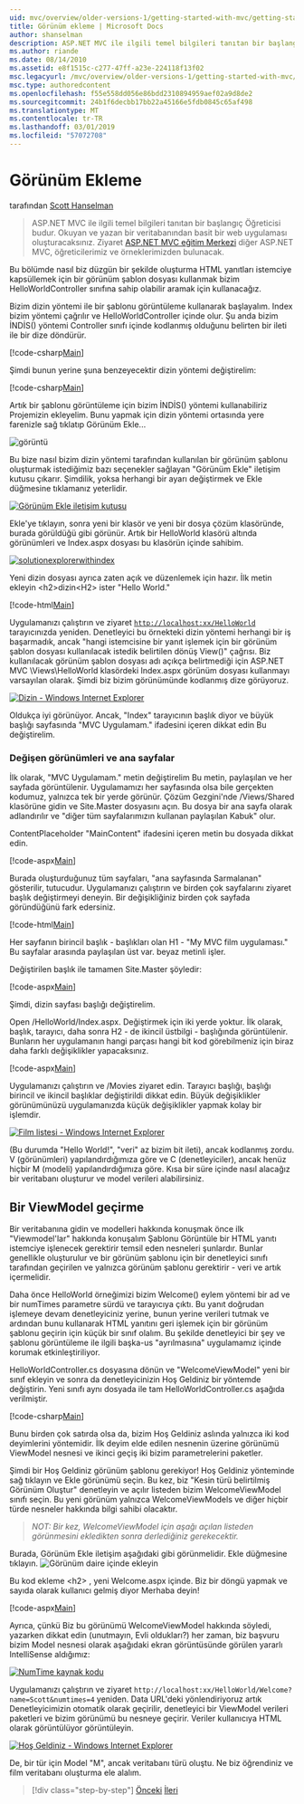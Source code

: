 ```yaml
---
uid: mvc/overview/older-versions-1/getting-started-with-mvc/getting-started-with-mvc-part3
title: Görünüm ekleme | Microsoft Docs
author: shanselman
description: ASP.NET MVC ile ilgili temel bilgileri tanıtan bir başlangıç Öğreticisi budur. Okuyan ve yazan bir veritabanından basit bir web uygulaması oluşturun.
ms.author: riande
ms.date: 08/14/2010
ms.assetid: e8f1515c-c277-47ff-a23e-224118f13f02
msc.legacyurl: /mvc/overview/older-versions-1/getting-started-with-mvc/getting-started-with-mvc-part3
msc.type: authoredcontent
ms.openlocfilehash: f55e558dd056e86bdd2310894959aef02a9d8de2
ms.sourcegitcommit: 24b1f6decbb17bb22a45166e5fdb0845c65af498
ms.translationtype: MT
ms.contentlocale: tr-TR
ms.lasthandoff: 03/01/2019
ms.locfileid: "57072708"
---
```

<a name="adding-a-view"></a>Görünüm Ekleme
====================
tarafından [Scott Hanselman](https://github.com/shanselman)

> ASP.NET MVC ile ilgili temel bilgileri tanıtan bir başlangıç Öğreticisi budur. Okuyan ve yazan bir veritabanından basit bir web uygulaması oluşturacaksınız. Ziyaret [ASP.NET MVC eğitim Merkezi](../../../index.md) diğer ASP.NET MVC, öğreticilerimiz ve örneklerimizden bulunacak.


Bu bölümde nasıl biz düzgün bir şekilde oluşturma HTML yanıtları istemciye kapsüllemek için bir görünüm şablon dosyası kullanmak bizim HelloWorldController sınıfına sahip olabilir aramak için kullanacağız.

Bizim dizin yöntemi ile bir şablonu görüntüleme kullanarak başlayalım. Index bizim yöntemi çağrılır ve HelloWorldController içinde olur. Şu anda bizim İNDİS() yöntemi Controller sınıfı içinde kodlanmış olduğunu belirten bir ileti ile bir dize döndürür.

[!code-csharp[Main](getting-started-with-mvc-part3/samples/sample1.cs)]

Şimdi bunun yerine şuna benzeyecektir dizin yöntemi değiştirelim:

[!code-csharp[Main](getting-started-with-mvc-part3/samples/sample2.cs)]

Artık bir şablonu görüntüleme için bizim İNDİS() yöntemi kullanabiliriz Projemizin ekleyelim. Bunu yapmak için dizin yöntemi ortasında yere farenizle sağ tıklatıp Görünüm Ekle...

![görüntü](getting-started-with-mvc-part3/_static/image1.png)

Bu bize nasıl bizim dizin yöntemi tarafından kullanılan bir görünüm şablonu oluşturmak istediğimiz bazı seçenekler sağlayan "Görünüm Ekle" iletişim kutusu çıkarır. Şimdilik, yoksa herhangi bir ayarı değiştirmek ve Ekle düğmesine tıklamanız yeterlidir.

[![Görünüm Ekle iletişim kutusu](getting-started-with-mvc-part3/_static/image3.png)](getting-started-with-mvc-part3/_static/image2.png)

Ekle'ye tıklayın, sonra yeni bir klasör ve yeni bir dosya çözüm klasöründe, burada görüldüğü gibi görünür. Artık bir HelloWorld klasörü altında görünümleri ve Index.aspx dosyası bu klasörün içinde sahibim.

[![solutionexplorerwithindex](getting-started-with-mvc-part3/_static/image5.png)](getting-started-with-mvc-part3/_static/image4.png)

Yeni dizin dosyası ayrıca zaten açık ve düzenlemek için hazır. İlk metin ekleyin &lt;h2&gt;dizin&lt;H2&gt; ister "Hello World."

[!code-html[Main](getting-started-with-mvc-part3/samples/sample3.html)]

Uygulamanızı çalıştırın ve ziyaret [ `http://localhost:xx/HelloWorld` ](http://localhostxx) tarayıcınızda yeniden. Denetleyici bu örnekteki dizin yöntemi herhangi bir iş başarmadık, ancak "hangi istemcisine bir yanıt işlemek için bir görünüm şablon dosyası kullanılacak istedik belirtilen dönüş View()" çağrısı. Biz kullanılacak görünüm şablon dosyası adı açıkça belirtmediği için ASP.NET MVC \Views\HelloWorld klasördeki Index.aspx görünüm dosyası kullanmayı varsayılan olarak. Şimdi biz bizim görünümünde kodlanmış dize görüyoruz.

[![Dizin - Windows Internet Explorer](getting-started-with-mvc-part3/_static/image7.png)](getting-started-with-mvc-part3/_static/image6.png)

Oldukça iyi görünüyor. Ancak, "Index" tarayıcının başlık diyor ve büyük başlığı sayfasında "MVC Uygulamam." ifadesini içeren dikkat edin Bu değiştirelim.

### <a name="changing-views-and-master-pages"></a>Değişen görünümleri ve ana sayfalar

İlk olarak, "MVC Uygulamam." metin değiştirelim Bu metin, paylaşılan ve her sayfada görüntülenir. Uygulamamızı her sayfasında olsa bile gerçekten kodumuz, yalnızca tek bir yerde görünür. Çözüm Gezgini'nde /Views/Shared klasörüne gidin ve Site.Master dosyasını açın. Bu dosya bir ana sayfa olarak adlandırılır ve "diğer tüm sayfalarımızın kullanan paylaşılan Kabuk" olur.

ContentPlaceholder "MainContent" ifadesini içeren metin bu dosyada dikkat edin.

[!code-aspx[Main](getting-started-with-mvc-part3/samples/sample4.aspx)]

Burada oluşturduğunuz tüm sayfaları, "ana sayfasında Sarmalanan" gösterilir, tutucudur. Uygulamanızı çalıştırın ve birden çok sayfalarını ziyaret başlık değiştirmeyi deneyin. Bir değişikliğiniz birden çok sayfada göründüğünü fark edersiniz.

[!code-html[Main](getting-started-with-mvc-part3/samples/sample5.html)]

Her sayfanın birincil başlık - başlıkları olan H1 - "My MVC film uygulaması." Bu sayfalar arasında paylaşılan üst var. beyaz metinli işler.

Değiştirilen başlık ile tamamen Site.Master şöyledir:

[!code-aspx[Main](getting-started-with-mvc-part3/samples/sample6.aspx)]

Şimdi, dizin sayfası başlığı değiştirelim.

Open /HelloWorld/Index.aspx. Değiştirmek için iki yerde yoktur. İlk olarak, başlık, tarayıcı, daha sonra H2 - de ikincil üstbilgi - başlığında görüntülenir. Bunların her uygulamanın hangi parçası hangi bit kod görebilmeniz için biraz daha farklı değişiklikler yapacaksınız.

[!code-aspx[Main](getting-started-with-mvc-part3/samples/sample7.aspx)]

Uygulamanızı çalıştırın ve /Movies ziyaret edin. Tarayıcı başlığı, başlığı birincil ve ikincil başlıklar değiştirildi dikkat edin. Büyük değişiklikler görünümünüzü uygulamanızda küçük değişiklikler yapmak kolay bir işlemdir.

[![Film listesi - Windows Internet Explorer](getting-started-with-mvc-part3/_static/image9.png)](getting-started-with-mvc-part3/_static/image8.png)

(Bu durumda "Hello World!", "veri" az bizim bit ileti), ancak kodlanmış zordu. V (görünümleri) yapılandırdığımıza göre ve C (denetleyiciler), ancak henüz hiçbir M (modeli) yapılandırdığımıza göre. Kısa bir süre içinde nasıl alacağız bir veritabanı oluşturur ve model verileri alabilirsiniz.

## <a name="passing-a-viewmodel"></a>Bir ViewModel geçirme

Bir veritabanına gidin ve modelleri hakkında konuşmak önce ilk "Viewmodel'lar" hakkında konuşalım Şablonu Görüntüle bir HTML yanıtı istemciye işlenecek gerektirir temsil eden nesneleri şunlardır. Bunlar genellikle oluşturulur ve bir görünüm şablonu için bir denetleyici sınıfı tarafından geçirilen ve yalnızca görünüm şablonu gerektirir - veri ve artık içermelidir.

Daha önce HelloWorld örneğimizi bizim Welcome() eylem yöntemi bir ad ve bir numTimes parametre sürdü ve tarayıcıya çıktı. Bu yanıt doğrudan işlemeye devam denetleyiciniz yerine, bunun yerine verileri tutmak ve ardından bunu kullanarak HTML yanıtını geri işlemek için bir görünüm şablonu geçirin için küçük bir sınıf olalım. Bu şekilde denetleyici bir şey ve şablonu görüntüleme ile ilgili başka-us "ayrılmasına" uygulamamız içinde korumak etkinleştiriliyor.

HelloWorldController.cs dosyasına dönün ve "WelcomeViewModel" yeni bir sınıf ekleyin ve sonra da denetleyicinizin Hoş Geldiniz bir yöntemde değiştirin. Yeni sınıfı aynı dosyada ile tam HelloWorldController.cs aşağıda verilmiştir.

[!code-csharp[Main](getting-started-with-mvc-part3/samples/sample8.cs)]

Bunu birden çok satırda olsa da, bizim Hoş Geldiniz aslında yalnızca iki kod deyimlerini yöntemidir. İlk deyim elde edilen nesnenin üzerine görünümü ViewModel nesnesi ve ikinci geçiş iki bizim parametrelerini paketler.

Şimdi bir Hoş Geldiniz görünüm şablonu gerekiyor! Hoş Geldiniz yönteminde sağ tıklayın ve Ekle görünümü seçin. Bu kez, biz "Kesin türü belirtilmiş Görünüm Oluştur" denetleyin ve açılır listeden bizim WelcomeViewModel sınıfı seçin. Bu yeni görünüm yalnızca WelcomeViewModels ve diğer hiçbir türde nesneler hakkında bilgi sahibi olacaktır.

> *NOT: Bir kez, WelcomeViewModel için aşağı açılan listeden görünmesini ekledikten sonra derlediğiniz gerekecektir.*


Burada, Görünüm Ekle iletişim aşağıdaki gibi görünmelidir. Ekle düğmesine tıklayın. ![Görünüm daire içinde ekleyin](getting-started-with-mvc-part3/_static/image10.png)

Bu kod ekleme &lt;h2&gt; , yeni Welcome.aspx içinde. Biz bir döngü yapmak ve sayıda olarak kullanıcı gelmiş diyor Merhaba deyin!

[!code-aspx[Main](getting-started-with-mvc-part3/samples/sample9.aspx)]

Ayrıca, çünkü Biz bu görünümü WelcomeViewModel hakkında söyledi, yazarken dikkat edin (unutmayın, Evli oldukları?) her zaman, biz başvuru bizim Model nesnesi olarak aşağıdaki ekran görüntüsünde görülen yararlı IntelliSense aldığımız:

[![NumTime kaynak kodu](getting-started-with-mvc-part3/_static/image12.png)](getting-started-with-mvc-part3/_static/image11.png)

Uygulamanızı çalıştırın ve ziyaret `http://localhost:xx/HelloWorld/Welcome?name=Scott&numtimes=4` yeniden. Data URL'deki yönlendiriyoruz artık Denetleyicimizin otomatik olarak geçirilir, denetleyici bir ViewModel verileri paketleri ve bizim görünümü bu nesneye geçirir. Veriler kullanıcıya HTML olarak görüntülüyor görüntüleyin.

[![Hoş Geldiniz - Windows Internet Explorer](getting-started-with-mvc-part3/_static/image14.png)](getting-started-with-mvc-part3/_static/image13.png)

De, bir tür için Model "M", ancak veritabanı türü oluştu. Ne biz öğrendiniz ve film veritabanı oluşturma ele alalım.

> [!div class="step-by-step"]
> [Önceki](getting-started-with-mvc-part2.md)
> [İleri](getting-started-with-mvc-part4.md)
